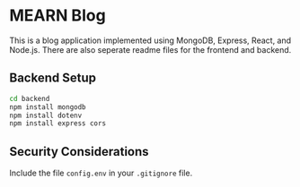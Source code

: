 # MEARN Blog

This is a blog application implemented using MongoDB, Express, React, and Node.js. There are also seperate readme files for the frontend and backend.

## Backend Setup

```bash
cd backend
npm install mongodb
npm install dotenv
npm install express cors
```

## Security Considerations

Include the file `config.env` in your `.gitignore` file.
